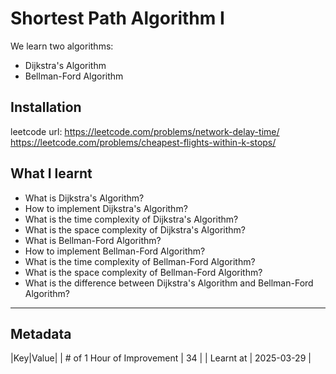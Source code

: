 # Shortest Path Algorithm I

We learn two algorithms:
- Dijkstra's Algorithm
- Bellman-Ford Algorithm

## Installation

leetcode url:
https://leetcode.com/problems/network-delay-time/
https://leetcode.com/problems/cheapest-flights-within-k-stops/

## What I learnt

- What is Dijkstra's Algorithm?
- How to implement Dijkstra's Algorithm?
- What is the time complexity of Dijkstra's Algorithm?
- What is the space complexity of Dijkstra's Algorithm?
- What is Bellman-Ford Algorithm?
- How to implement Bellman-Ford Algorithm?
- What is the time complexity of Bellman-Ford Algorithm?
- What is the space complexity of Bellman-Ford Algorithm?
- What is the difference between Dijkstra's Algorithm and Bellman-Ford Algorithm?

---

## Metadata

|Key|Value|
| # of 1 Hour of Improvement | 34 |
| Learnt at | 2025-03-29 |